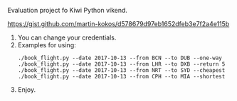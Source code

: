 Evaluation project fo Kiwi Python víkend.

https://gist.github.com/martin-kokos/d578679d97eb1652dfeb3e7f2a4e115b



1. You can change your credentials.
2. Examples for using:
    ```
    ./book_flight.py --date 2017-10-13 --from BCN --to DUB --one-way
    ./book_flight.py --date 2017-10-13 --from LHR --to DXB --return 5
    ./book_flight.py --date 2017-10-13 --from NRT --to SYD --cheapest
    ./book_flight.py --date 2017-10-13 --from CPH --to MIA --shortest
    ```
3. Enjoy.
